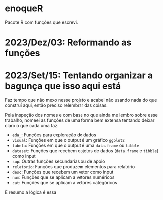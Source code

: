# enoqueR

Pacote R com funções que escrevi.


# 2023/Dez/03: Reformando as funções



# 2023/Set/15: Tentando organizar a bagunça que isso aqui está

Faz tempo que não mexo nesse projeto e acabei não usando nada do que construí aqui, então preciso relembrar das coisas.

Pela inspeção dos nomes e com base no que ainda me lembro sobre esse trabalho, nomeei as funções de uma forma bem extensa tentando deixar claro o que cada uma faz.

- `eda_`:  Funções para exploração de dados
- `visual`: Funções em que o output é um gráfico `ggplot2`
- `tabela`: Funções em que o output é uma `data.frame` ou `tibble`
- `dataset`: Funções que recebem objetos de dados (`data.frame` e `tibble`) como input
- `sup`: Outras funções secundarias ou de apoio
- `relatorio`: Funções que produzem elementos para relatório
- `desc`: Funções que recebem um vetor como input
- `num`: Funções que se aplicam a vetores numéricos
- `cat`: Funções que se aplicam a vetores categóricos

E resumo a lógica é essa



